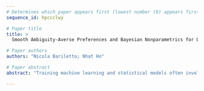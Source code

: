 ```yaml
--- 
# Determines which paper appears first (lowest number (0) appears first)
sequence_id: hpccclwy

# Paper title 
title: >
  Smooth Ambiguity-Averse Preferences and Bayesian Nonparametrics for Data-Driven Distributionally Robust Optimization

# Paper authors 
authors: "Nicola Bariletto; Nhat Ho"

# Paper abstract 
abstract: "Training machine learning and statistical models often involves optimizing a data-driven risk criterion. The risk is usually computed with respect to the empirical data distribution, but this may result in poor and unstable out-of-sample performance due to distributional uncertainty. In the spirit of distributionally robust optimization, we propose a novel robust criterion by combining insights from a recent decision-theoretic model of smooth ambiguity-averse preferences and Bayesian nonparametric statistics. The optimization procedure provably enjoys finite-sample and asymptotic statistical performance guarantees. Moreover, the smoothness of the criterion and the properties of the employed Dirichlet process prior allow for easy-to-optimize approximations. The method also achieves promising empirical results as to improving and stabilizing the out-of-sample performance of popular statistical learning algorithms."

--- 
```

